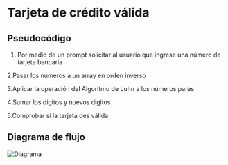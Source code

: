 # Tarjeta de crédito válida

## Pseudocódigo
1. Por medio de un prompt solicitar al usuario que ingrese una número de tarjeta bancaria

2.Pasar los números a un array en orden inverso

3.Aplicar la operación del Algoritmo de Luhn a los números pares

4.Sumar los digitos y nuevos digitos

5.Comprobar si la tarjeta des válida

## Diagrama de flujo
![Diagrama](https://www.lucidchart.com/publicSegments/view/a106d0a6-7001-48c0-a0c1-e6ede4fde672/image.jpeg)
